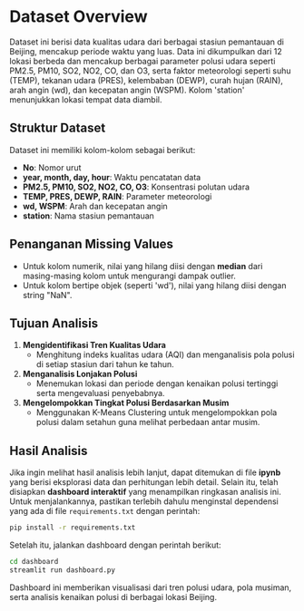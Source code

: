 # Dataset Overview

Dataset ini berisi data kualitas udara dari berbagai stasiun pemantauan di Beijing, mencakup periode waktu yang luas. Data ini dikumpulkan dari 12 lokasi berbeda dan mencakup berbagai parameter polusi udara seperti PM2.5, PM10, SO2, NO2, CO, dan O3, serta faktor meteorologi seperti suhu (TEMP), tekanan udara (PRES), kelembaban (DEWP), curah hujan (RAIN), arah angin (wd), dan kecepatan angin (WSPM). Kolom 'station' menunjukkan lokasi tempat data diambil.

## Struktur Dataset
Dataset ini memiliki kolom-kolom sebagai berikut:
- **No**: Nomor urut
- **year, month, day, hour**: Waktu pencatatan data
- **PM2.5, PM10, SO2, NO2, CO, O3**: Konsentrasi polutan udara
- **TEMP, PRES, DEWP, RAIN**: Parameter meteorologi
- **wd, WSPM**: Arah dan kecepatan angin
- **station**: Nama stasiun pemantauan

## Penanganan Missing Values
- Untuk kolom numerik, nilai yang hilang diisi dengan **median** dari masing-masing kolom untuk mengurangi dampak outlier.
- Untuk kolom bertipe objek (seperti 'wd'), nilai yang hilang diisi dengan string "NaN".

## Tujuan Analisis
1. **Mengidentifikasi Tren Kualitas Udara**
   - Menghitung indeks kualitas udara (AQI) dan menganalisis pola polusi di setiap stasiun dari tahun ke tahun.
2. **Menganalisis Lonjakan Polusi**
   - Menemukan lokasi dan periode dengan kenaikan polusi tertinggi serta mengevaluasi penyebabnya.
3. **Mengelompokkan Tingkat Polusi Berdasarkan Musim**
   - Menggunakan K-Means Clustering untuk mengelompokkan pola polusi dalam setahun guna melihat perbedaan antar musim.

## Hasil Analisis
Jika ingin melihat hasil analisis lebih lanjut, dapat ditemukan di file **ipynb** yang berisi eksplorasi data dan perhitungan lebih detail. Selain itu, telah disiapkan **dashboard interaktif** yang menampilkan ringkasan analisis ini. Untuk menjalankannya, pastikan terlebih dahulu menginstal dependensi yang ada di file `requirements.txt` dengan perintah:
```sh
pip install -r requirements.txt
```
Setelah itu, jalankan dashboard dengan perintah berikut:
```sh
cd dashboard
streamlit run dashboard.py
```
Dashboard ini memberikan visualisasi dari tren polusi udara, pola musiman, serta analisis kenaikan polusi di berbagai lokasi Beijing.

